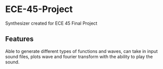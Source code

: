 # ECE-45-Project

Synthesizer created for ECE 45 Final Project

## Features

Able to generate different types of functions and waves, can take in input sound files, plots wave and fourier transform with the ability to play the sound.


